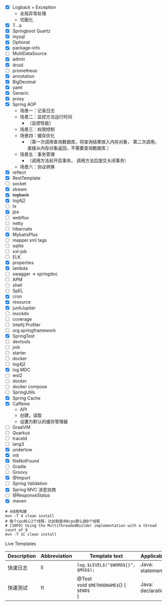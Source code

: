 - [x] Logback + Exception
    - 全局异常处理
    - 切面化
- [x] T...a
- [x] Springboot Quartz
- [x] mysql
- [x] Optional
- [x] package-info
- [ ] MultiDataSource
- [x] admin
- [x] druid
- [ ] prometheus
- [x] annotation
- [x] BigDecimal
- [x] yaml
- [x] Generic
- [x] proxy
- [x] Spring AOP
    - 场景一：记录日志
    - 场景二：监控方法运行时间
        - （监控性能）
    - 场景三：权限控制
    - 场景四：缓存优化
        - （第一次调用查询数据库，将查询结果放入内存对象， 第二次调用， 直接从内存对象返回，不需要查询数据库 ）
    - 场景五：事务管理
        - （调用方法前开启事务， 调用方法后提交关闭事务）
    - 场景六：协议转换
- [x] reflect
- [x] RestTemplate
- [ ] socket
- [x] stream
- [x] ~~logback~~
- [x] log4j2
- [ ] tx
- [x] jpa
- [ ] webflux
- [ ] netty
- [ ] hibernate
- [x] MybatisPlus
- [ ] mapper.xml tags
- [ ] sqlite
- [ ] xxl-job
- [ ] ELK
- [x] properties
- [x] lambda
- [ ] swagger -> springdoc
- [ ] APM
- [ ] shell
- [ ] SpEL
- [x] cron
- [x] resource
- [x] junitJupiter
- [ ] mockito
- [ ] coverage
- [ ] Intellij Profiler
- [ ] org.springframework
- [x] SpringTest
- [ ] devtools
- [ ] jmh
- [ ] starter
- [ ] docker
- [ ] log4j2
- [x] log MDC
- [ ] wsl2
- [ ] docker
- [ ] docker compose
- [ ] SpringUtils
- [x] Spring Cache
- [x] Caffeine
  - API
  - 创建，读取
  - 设置为默认的缓存管理器
- [ ] GraalVM
- [ ] Quarkus
- [ ] traceId
- [ ] lang3
- [x] undertow
- [x] init
- [x] fileNotFound
- [ ] Gradle
- [ ] Groovy
- [x] @Import
- [ ] Spring Validation
- [x] Spring MVC 消息协商
- [ ] @ResponseStatus
- [x] maven

```shell
# 4线程构建
mvn -T 4 clean install
# 每个cpu核心2个线程，比如我是4核cpu那么就8个线程
# [INFO] Using the MultiThreadedBuilder implementation with a thread count of 8
mvn -T 1C clean install
```
Live Templates

| Description | Abbreviation | Template text                                    | Applicable        | Variables                         |
| ----------- | ------------ | ------------------------------------------------ | ----------------- | --------------------------------- |
| 快速日志    | ll           | `log.$LEVEL$("$WORD${}", $MSG$);`                | Java: statement   | LEVEL: completeSmart()            |
| 快速测试    | tt           | @Test<br>void `$METHODNAME$`() {<br>`$END$`<br>} | Java: declaration | METHODNAME: suggestVariableName() |
